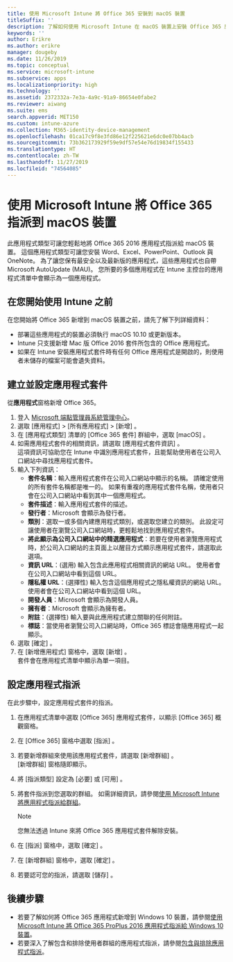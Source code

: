 ```yaml
---
title: 使用 Microsoft Intune 將 Office 365 安裝到 macOS 裝置
titleSuffix: ''
description: 了解如何使用 Microsoft Intune 在 macOS 裝置上安裝 Office 365 應用程式。
keywords: ''
author: Erikre
ms.author: erikre
manager: dougeby
ms.date: 11/26/2019
ms.topic: conceptual
ms.service: microsoft-intune
ms.subservice: apps
ms.localizationpriority: high
ms.technology: ''
ms.assetid: 2372332a-7e3a-4a9c-91a9-86654e0fabe2
ms.reviewer: aiwang
ms.suite: ems
search.appverid: MET150
ms.custom: intune-azure
ms.collection: M365-identity-device-management
ms.openlocfilehash: 01ca17c9f8e3fd86e12f225621e6dc0e07bb4acb
ms.sourcegitcommit: 73b362173929f59e9df57e54e76d19834f155433
ms.translationtype: HT
ms.contentlocale: zh-TW
ms.lasthandoff: 11/27/2019
ms.locfileid: "74564085"
---
```

# <a name="assign-office-365-to-macos-devices-with-microsoft-intune"></a>使用 Microsoft Intune 將 Office 365 指派到 macOS 裝置

此應用程式類型可讓您輕鬆地將 Office 365 2016 應用程式指派給 macOS 裝置。 這個應用程式類型可讓您安裝 Word、Excel、PowerPoint、Outlook 與 OneNote。 為了讓您保有最安全以及最新版的應用程式，這些應用程式也自帶 Microsoft AutoUpdate (MAU)。 您所要的多個應用程式在 Intune 主控台的應用程式清單中會顯示為一個應用程式。


## <a name="before-you-start"></a>在您開始使用 Intune 之前

在您開始將 Office 365 新增到 macOS 裝置之前，請先了解下列詳細資料：

- 部署這些應用程式的裝置必須執行 macOS 10.10 或更新版本。
- Intune 只支援新增 Mac 版 Office 2016 套件所包含的 Office 應用程式。
- 如果在 Intune 安裝應用程式套件時有任何 Office 應用程式是開啟的，則使用者未儲存的檔案可能會遺失資料。

## <a name="create-and-configure-the-app-suite"></a>建立並設定應用程式套件

從**應用程式**窗格新增 Office 365。
1. 登入 [Microsoft 端點管理員系統管理中心](https://go.microsoft.com/fwlink/?linkid=2109431)。
2. 選取 [應用程式]   > [所有應用程式]   > [新增]  。
3. 在 [應用程式類型]  清單的 [Office 365 套件]  群組中，選取 [macOS]  。
4. 如需應用程式套件的相關資訊，請選取 [應用程式套件資訊]  。  
    這項資訊可協助您在 Intune 中識別應用程式套件，且能幫助使用者在公司入口網站中尋找應用程式套件。
5. 輸入下列資訊：
    - **套件名稱**：輸入應用程式套件在公司入口網站中顯示的名稱。 請確定使用的所有套件名稱都是唯一的。 如果有重複的應用程式套件名稱，使用者只會在公司入口網站中看到其中一個應用程式。
    - **套件描述**：輸入應用程式套件的描述。
    - **發行者**：Microsoft 會顯示為發行者。
    - **類別**：選取一或多個內建應用程式類別，或選取您建立的類別。 此設定可讓使用者在瀏覽公司入口網站時，更輕鬆地找到應用程式套件。
    - **將此顯示為公司入口網站中的精選應用程式**：若要在使用者瀏覽應用程式時，於公司入口網站的主頁面上以醒目方式顯示應用程式套件，請選取此選項。
    - **資訊 URL**：(選用) 輸入包含此應用程式相關資訊的網站 URL。 使用者會在公司入口網站中看到這個 URL。
    - **隱私權 URL**：(選擇性) 輸入包含這個應用程式之隱私權資訊的網站 URL。 使用者會在公司入口網站中看到這個 URL。
    - **開發人員**：Microsoft 會顯示為開發人員。
    - **擁有者**：Microsoft 會顯示為擁有者。
    - **附註**：(選擇性) 輸入要與此應用程式建立關聯的任何附註。
    - **標誌**：當使用者瀏覽公司入口網站時，Office 365 標誌會隨應用程式一起顯示。
6. 選取 [確定]  。
7. 在 [新增應用程式]  窗格中，選取 [新增]  。  
    套件會在應用程式清單中顯示為單一項目。

## <a name="configure-app-assignments"></a>設定應用程式指派

在此步驟中，設定應用程式套件的指派。 

1. 在應用程式清單中選取 [Office 365]  應用程式套件，以顯示 [Office 365]  概觀窗格。
2. 在 [Office 365]  窗格中選取 [指派]  。
3. 若要新增群組來使用該應用程式套件，請選取 [新增群組]  。  
    [新增群組]  窗格隨即顯示。
4. 將 [指派類型]  設定為 [必要]  或 [可用]  。
5. 將套件指派到您選取的群組。 如需詳細資訊，請參閱[使用 Microsoft Intune 將應用程式指派給群組](apps-deploy.md)。

    >[!Note]
    > 您無法透過 Intune 來將 Office 365 應用程式套件解除安裝。

5. 在 [指派]  窗格中，選取 [確定]  。
6. 在 [新增群組]  窗格中，選取 [確定]  。
7. 若要認可您的指派，請選取 [儲存]  。

## <a name="next-steps"></a>後續步驟

- 若要了解如何將 Office 365 應用程式新增到 Windows 10 裝置，請參閱[使用 Microsoft Intune 將 Office 365 ProPlus 2016 應用程式指派給 Windows 10 裝置](apps-add-office365.md)。
- 若要深入了解包含和排除使用者群組的應用程式指派，請參閱[包含與排除應用程式指派](apps-inc-exl-assignments.md)。
